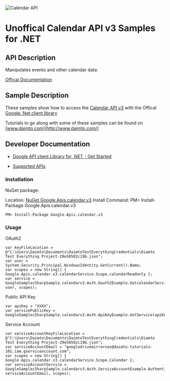 ﻿![Calendar API](http://www.google.com/images/icons/product/calendar-32.png)

# Unoffical Calendar API v3 Samples for .NET  

## API Description

Manipulates events and other calendar data.

[Offical Documentation](https://developers.google.com/google-apps/calendar/firstapp)

## Sample Description

These samples show how to access the [Calendar API v3](https://developers.google.com/google-apps/calendar/firstapp) with the Offical [Google .Net client library](https://github.com/google/google-api-dotnet-client)

Tutorials to go along with some of these samples can be found on [www.daimto.com](http://www.daimto.com/)

## Developer Documentation

* [Google API client Library for .NET - Get Started](https://developers.google.com/api-client-library/dotnet/get_started)

* [Supported APIs](https://developers.google.com/api-client-library/dotnet/apis/)

### Installation

NuGet package:

Location: [NuGet Google.Apis.calendar.v3](https://www.nuget.org/packages/Google.Apis.calendar.v3)
Install Command: PM>  Install-Package Google.Apis.calendar.v3

```
PM> Install-Package Google.Apis.calendar.v3
```

### Usage

OAuth2
```
var keyFileLocation = @"C:\Users\Daimto\Documents\DaimtoTestEverythingCredentials\Diamto Test Everything Project-29e50502c19b.json";
var user = System.Security.Principal.WindowsIdentity.GetCurrent().Name;
var scopes = new String[] { Google.Apis.calendar.v3.calendarService.Scope.calendarReadonly };
var service = GoogleSamplecSharpSample.calendarv3.Auth.Oauth2Example.GetcalendarService(keyFileLocation, user, scopes);
```

Public API Key

```
var apiKey = "XXXX";
var servicePublicKey = GoogleSamplecSharpSample.calendarv3.Auth.ApiKeyExample.GetService(apiKey);
```

Service Account
```
var serviceAccountKeyFileLocation = @"C:\Users\Daimto\Documents\DaimtoTestEverythingCredentials\Diamto Test Everything Project-29e50502c19b.json";
var serviceAccountEmail = "googledrivemirrornas@daimto-tutorials-101.iam.gserviceaccount.com";
var scopes = new String[] { Google.Apis.calendar.v3.calendarService.Scope.Calendar };            
var serviceAccountService = GoogleSamplecSharpSample.calendarv3.Auth.ServiceAccountExample.AuthenticateServiceAccount(serviceAccountKeyFileLocation, serviceAccountEmail, scopes);
```
